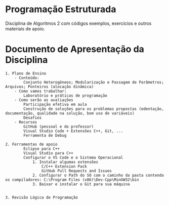 # Programação Estruturada
Disciplina de Algoritmos 2 com códigos exemplos, exercícios e outros materiais de apoio.

# Documento de Apresentação da Disciplina
    1. Plano de Ensino
        - Conteúdo: 
            Conjunto Heterogêneos; Modularização e Passagem de Parâmetros; Arquivos; Ponteiros (alocação dinâmica)
        - Como vamos trabalhar:           
            Laboratório e práticas de programação
        - Como serão as avaliações
            Participação efetiva em aula
            Construção de soluções para os problemas propostas (edentação, documentação, qualidade na solução, bom uso de variáveis)
            Desafios
        - Recursos
            GitHub (pessoal e do professor)
            Visual Studio Code + Extensões C++, Git, ...
            Ferramenta de Debug

    2. Ferramentas de apoio
            Eclipse para C++
            Visual Studio para C++
            Configurar o VS Code e o Sistema Operacional
                1. Instalar algumas extensões
                    C/C++ Extension Pack
                    GitHub Pull Requests and Issues
                2. Configurar o Path do SO com o caminho da pasta contendo os compiladores: C:\Program Files (x86)\Dev-Cpp\MinGW32\bin
                3. Baixar e instalar o Git para sua máquina


    3. Revisão Lógica de Programação
